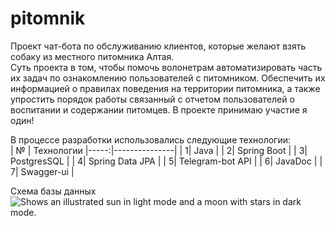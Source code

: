 # pitomnik

Проект чат-бота по обслуживанию клиентов, которые желают взять собаку из местного питомника Алтая.<br> 
Суть проекта в том, чтобы помочь волонетрам автоматизировать часть их задач по ознакомлению пользователей с питомником.
Обеспечить их информацией о правилах поведения на территории питомника, а также упростить порядок работы связанный с отчетом 
пользователей о воспитании и содержании питомцев.
В проекте принимаю участие я один!

В процессе разработки использовались следующие технологии:<br>
|    № |  Технологии
|-----:|---------------|
|     1|   Java            |
|     2|       Spring Boot        |
|     3|       PostgresSQL        |
|     4|       Spring Data JPA        |
|     5|       Telegram-bot API        |
|     6|       JavaDoc        |
|     7|       Swagger-ui        |

<bold>Схема базы данных</bold><br>
<picture>
  <source media="(prefers-color-scheme: dark)" srcset="![diagram](https://user-images.githubusercontent.com/77485358/211593131-6fb6da48-d74d-4c1f-a9f8-bd97db829a87.png)">
  <source media="(prefers-color-scheme: light)" srcset="![diagram](https://user-images.githubusercontent.com/77485358/211593131-6fb6da48-d74d-4c1f-a9f8-bd97db829a87.png)">
  <img alt="Shows an illustrated sun in light mode and a moon with stars in dark mode." src="![diagram](https://user-images.githubusercontent.com/77485358/211593131-6fb6da48-d74d-4c1f-a9f8-bd97db829a87.png)">
</picture> 
